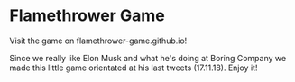 # Flamethrower Game

Visit the game on flamethrower-game.github.io!

Since we really like Elon Musk and what he's doing at Boring Company we made this little game orientated at his last tweets (17.11.18). Enjoy it!
